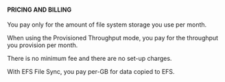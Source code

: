 #### PRICING AND BILLING


You pay only for the amount of file system storage you use per month.


When using the Provisioned Throughput mode, you pay for the throughput you provision per month.


There is no minimum fee and there are no set-up charges.


With EFS File Sync, you pay per-GB for data copied to EFS.

